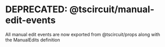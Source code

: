 # DEPRECATED: @tscircuit/manual-edit-events

All manual edit events are now exported from @tscircuit/props along with the ManualEdits definition
